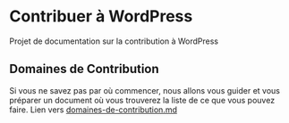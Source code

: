 # Contribuer à WordPress

Projet de documentation sur la contribution à WordPress

## Domaines de Contribution

Si vous ne savez pas par où commencer, nous allons vous guider et vous préparer un  document où vous trouverez la liste de ce que vous pouvez faire.
Lien vers [domaines-de-contribution.md](domaines-de-contribution.md)
